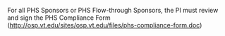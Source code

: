 For all PHS Sponsors or PHS Flow-through Sponsors, the PI must review and sign the PHS Compliance Form (http://osp.vt.edu/sites/osp.vt.edu/files/phs-compliance-form.doc)
